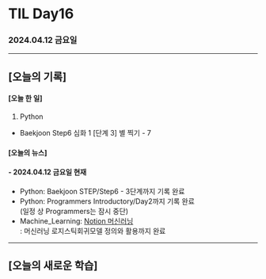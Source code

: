 # TIL Day16
### 2024.04.12 금요일

---

## [오늘의 기록]

#### [오늘 한 일]
1. Python
- Baekjoon Step6 심화 1 [단계 3] 별 찍기 - 7

#### [오늘의 뉴스]

#### - 2024.04.12 금요일 현재
- Python: Baekjoon STEP/Step6 - 3단계까지 기록 완료
- Python: Programmers Introductory/Day2까지 기록 완료  
(일정 상 Programmers는 잠시 중단)
- Machine_Learning: [Notion 머신러닝](https://handsome-umbrella-c52.notion.site/a887c58b105a44d287c8f5d045e56f4e?pvs=4)  
: 머신러닝 로지스틱회귀모델 정의와 활용까지 완료

---
## [오늘의 새로운 학습]
